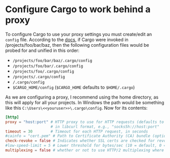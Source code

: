 # Configure Cargo to work behind a proxy

To configure Cargo to use your proxy settings you must create/edit an `config` file. According to the [docs](https://doc.rust-lang.org/cargo/reference/config.html), if Cargo were invoked in /projects/foo/bar/baz, then the following configuration files would be probed for and unified in this order:
 - `/projects/foo/bar/baz/.cargo/config`
 - `/projects/foo/bar/.cargo/config`
 - `/projects/foo/.cargo/config`
 - `/projects/.cargo/config`
 - `/.cargo/config`
 - `$CARGO_HOME/config` (`$CARGO_HOME` defaults to `$HOME/.cargo`)
 
 
As we are configuring a proxy, I recommend using the home directory, as this will apply for all your projects. In Windows the path would be something like this `C:\Users\<<youruser>>\.cargo\config`. Now for its contents:
```toml
[http]
proxy = "host:port" # HTTP proxy to use for HTTP requests (defaults to none)
                    # in libcurl format, e.g., "socks5h://host:port"
timeout = 30        # Timeout for each HTTP request, in seconds
#cainfo = "cert.pem" # Path to Certificate Authority (CA) bundle (optional)
check-revoke = false # Indicates whether SSL certs are checked for revocation
#low-speed-limit = 5 # Lower threshold for bytes/sec (10 = default, 0 = disabled)
multiplexing = false # whether or not to use HTTP/2 multiplexing where possible
```
